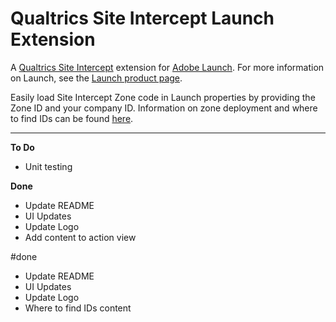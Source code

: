 # Qualtrics Site Intercept Launch Extension

A [Qualtrics Site Intercept](https://www.qualtrics.com/site-intercept/) extension for [Adobe Launch](https://developer.adobelaunch.com/). For more information on Launch, see the [Launch product page](http://www.adobe.com/enterprise/cloud-platform/launch.html).

Easily load Site Intercept Zone code in Launch properties by providing the Zone ID and your company ID. Information on zone deployment and where to find IDs can be found [here](https://www.qualtrics.com/support/website-app-feedback/getting-started-with-website-app-feedback/website-app-feedback-technical-documentation/).

---
**To Do**
* Unit testing

**Done**
* Update README
* UI Updates
* Update Logo
* Add content to action view

#done
- Update README
- UI Updates
- Update Logo
- Where to find IDs content




